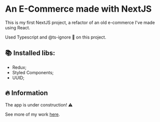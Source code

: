 # An E-Commerce made with NextJS

This is my first NextJS project, a refactor of an old e-commerce I've made using React.

Used Typescript and @ts-ignore 🤣 on this project.

## 📚 Installed libs:

- Redux;
- Styled Components;
- UUID;

## 🔥 Information

The app is under construction! ⚠️

See more of my work [here](https://www.antoniopataro.dev).
